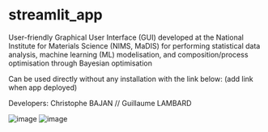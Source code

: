 # streamlit_app
User-friendly Graphical User Interface (GUI) developed at the National Institute for Materials Science (NIMS, MaDIS) for performing statistical data analysis, machine learning (ML) modelisation, and composition/process optimisation through Bayesian optimisation

Can be used directly without any installation with the link below:
(add link when app deployed)

Developers:
Christophe BAJAN // Guillaume LAMBARD

![image](https://user-images.githubusercontent.com/108456770/215393588-e7c231ab-adf5-43b5-a23a-6ea50064655a.png) ![image](https://user-images.githubusercontent.com/108456770/215393518-ac106506-0821-4267-8b2e-d6dc242c1d50.png)

